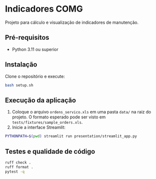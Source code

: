 # Indicadores COMG

Projeto para cálculo e visualização de indicadores de manutenção.

## Pré-requisitos

- Python 3.11 ou superior

## Instalação

Clone o repositório e execute:

```bash
bash setup.sh
```

## Execução da aplicação

1. Coloque o arquivo `ordens_servico.xls` em uma pasta `data/` na raiz do projeto. O formato esperado pode ser visto em `tests/fixtures/sample_orders.xls`.
2. Inicie a interface Streamlit:

```bash
PYTHONPATH=$(pwd) streamlit run presentation/streamlit_app.py
```

## Testes e qualidade de código

```bash
ruff check .
ruff format .
pytest -q
```


